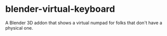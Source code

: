 # blender-virtual-keyboard
A Blender 3D addon that shows a virtual numpad for folks that don't have a physical one.
